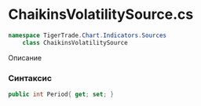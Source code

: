 
# ChaikinsVolatilitySource.cs
```csharp
namespace TigerTrade.Chart.Indicators.Sources  
    class ChaikinsVolatilitySource
```

Описание

### Синтаксис
```csharp
public int Period{ get; set; }
```
